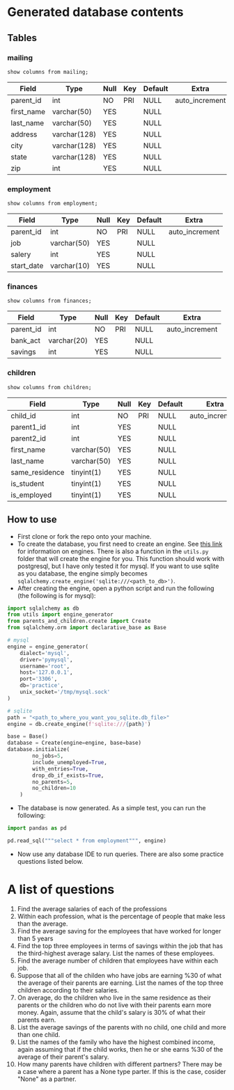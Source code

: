 # Generated database contents

## Tables

### mailing
`show columns from mailing;` 

| Field      | Type         | Null | Key | Default | Extra          |
|------------|--------------|------|-----|---------|----------------|
| parent_id  | int          | NO   | PRI | NULL    | auto_increment |
| first_name | varchar(50)  | YES  |     | NULL    |                |
| last_name  | varchar(50)  | YES  |     | NULL    |                |
| address    | varchar(128) | YES  |     | NULL    |                |
| city       | varchar(128) | YES  |     | NULL    |                |
| state      | varchar(128) | YES  |     | NULL    |                |
| zip        | int          | YES  |     | NULL    |                |

### employment
`show columns from employment;` 

| Field      | Type        | Null | Key | Default | Extra          |
|------------|-------------|------|-----|---------|----------------|
| parent_id  | int         | NO   | PRI | NULL    | auto_increment |
| job        | varchar(50) | YES  |     | NULL    |                |
| salery     | int         | YES  |     | NULL    |                |
| start_date | varchar(10) | YES  |     | NULL    |                |

### finances
`show columns from finances;` 

| Field     | Type        | Null | Key | Default | Extra          |
|-----------|-------------|------|-----|---------|----------------|
| parent_id | int         | NO   | PRI | NULL    | auto_increment |
| bank_act  | varchar(20) | YES  |     | NULL    |                |
| savings   | int         | YES  |     | NULL    |                |

### children 
`show columns from children;` 

| Field          | Type        | Null | Key | Default | Extra          |
|----------------|-------------|------|-----|---------|----------------|
| child_id       | int         | NO   | PRI | NULL    | auto_increment |
| parent1_id     | int         | YES  |     | NULL    |                |
| parent2_id     | int         | YES  |     | NULL    |                |
| first_name     | varchar(50) | YES  |     | NULL    |                |
| last_name      | varchar(50) | YES  |     | NULL    |                |
| same_residence | tinyint(1)  | YES  |     | NULL    |                |
| is_student     | tinyint(1)  | YES  |     | NULL    |                |
| is_employed    | tinyint(1)  | YES  |     | NULL    |                |


## How to use
* First clone or fork the repo onto your machine.
* To create the database, you first need to create an engine.
See [this link](https://docs.sqlalchemy.org/en/20/core/engines.html) for
information on engines. There is also a function in the `utils.py` folder that
will create the engine for you. This function should work with postgresql, but
I have only tested it for mysql. If you want to use sqlite as you database,
the engine simply becomes `sqlalchemy.create_engine('sqlite:///<path_to_db>')`.
* After creating the engine, open a python script and run the following 
(the following is for mysql):

```python
import sqlalchemy as db
from utils import engine_generator
from parents_and_children.create import Create
from sqlalchemy.orm import declarative_base as Base

# mysql
engine = engine_generator(
    dialect='mysql', 
    driver='pymysql', 
    username='root', 
    host='127.0.0.1',
    port='3306',
    db='practice',
    unix_socket='/tmp/mysql.sock'
)

# sqlite
path = "<path_to_where_you_want_you_sqlite.db_file>"
engine = db.create_engine(f'sqlite:///{path}')

base = Base()
database = Create(engine=engine, base=base)
database.initialize(
        no_jobs=5,
        include_unemployed=True,
        with_entries=True,
        drop_db_if_exists=True,
        no_parents=5,
        no_children=10
    )
```

* The database is now generated. As a simple test, you can run the following:
```python
import pandas as pd

pd.read_sql("""select * from employment""", engine)
```

* Now use any database IDE to run queries. There are also some practice 
questions listed below.

# A list of questions
1. Find the average salaries of each of the professions
2. Within each profession, what is the percentage of people that make less than
the average.
3. Find the average saving for the employees that have worked for longer than
5 years
4. Find the top three employees in terms of savings within the job that has
the third-highest average salary. List the names of these employees.
5. Find the average number of children that employees have within each job.
6. Suppose that all of the childen who have jobs are earning %30 of what the
average of their parents are earning. List the names of the top three children
according to their salaries.
7. On average, do the children who live in the same residence as their parents
or the children who do not live with their parents earn more money. Again,
assume that the child's salary is 30% of what their parents earn.
8. List the average savings of the parents with no child, one child and more
than one child.
9. List the names of the family who have the highest combined income, again
assuming that if the child works, then he or she earns %30 of the average of
their parent's salary.
10. How many parents have children with different partners? There may be a case
where a parent has a None type parter. If this is the case, cosider "None" as
a partner.

